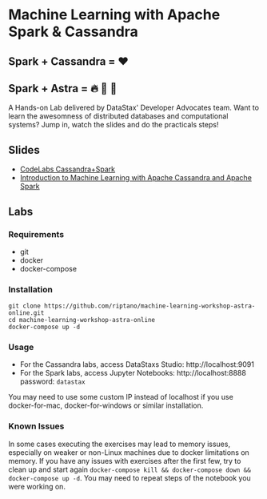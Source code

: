 # Machine Learning with Apache Spark & Cassandra
## Spark + Cassandra = :heart:
## Spark + Astra = :fire: :rocket: :stars:

A Hands-on Lab delivered by DataStax' Developer Advocates team. Want to learn the awesomness of distributed databases and computational systems? Jump in, watch the slides and do the practicals steps!

## Slides

* [CodeLabs Cassandra+Spark](./slides/CodeLabs_Cassandra.pdf)
* [Introduction to Machine Learning with Apache Cassandra and Apache Spark](./slides/Intro%20to%20ML%20with%20C_%20and%20Spark.pdf)

## Labs

### Requirements

- git
- docker
- docker-compose

### Installation

```
git clone https://github.com/riptano/machine-learning-workshop-astra-online.git
cd machine-learning-workshop-astra-online
docker-compose up -d
```

### Usage

- For the Cassandra labs, access DataStaxs Studio: http://localhost:9091
- For the Spark labs, access Jupyter Notebooks:   http://localhost:8888 password: `datastax`

You may need to use some custom IP instead of localhost if you use docker-for-mac, docker-for-windows or similar installation.

### Known Issues

In some cases executing the exercises may lead to memory issues, especially on weaker or non-Linux machines due to docker limitations on memory. If you have any issues with exercises after the first few, try to clean up and start again `docker-compose kill && docker-compose down && docker-compose up -d`. You may need to repeat steps of the notebook you were working on.
